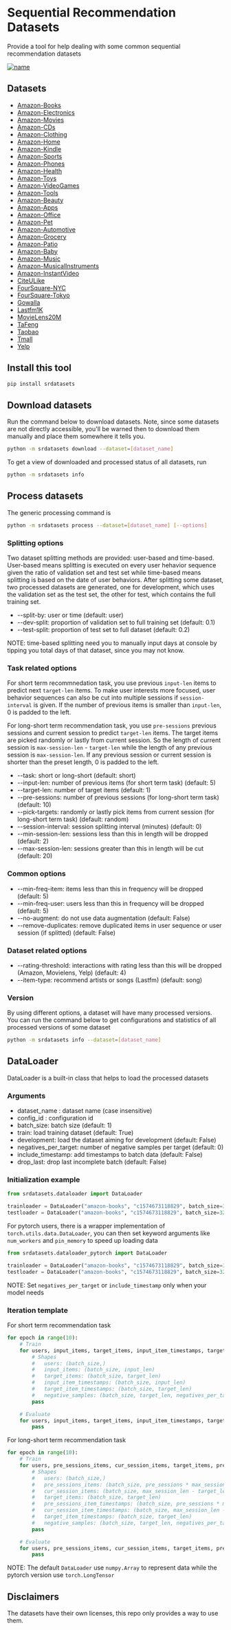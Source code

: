 # Sequential Recommendation Datasets

Provide a tool for help dealing with some common sequential recommendation datasets

[![name](https://img.shields.io/badge/pypi_package-v0.0.1-blue?style=flat-square&logo=pypi)](https://pypi.org/project/srdatasets)

## Datasets

- [Amazon-Books](http://jmcauley.ucsd.edu/data/amazon/)
- [Amazon-Electronics](http://jmcauley.ucsd.edu/data/amazon/)
- [Amazon-Movies](http://jmcauley.ucsd.edu/data/amazon/)
- [Amazon-CDs](http://jmcauley.ucsd.edu/data/amazon/)
- [Amazon-Clothing](http://jmcauley.ucsd.edu/data/amazon/)
- [Amazon-Home](http://jmcauley.ucsd.edu/data/amazon/)
- [Amazon-Kindle](http://jmcauley.ucsd.edu/data/amazon/)
- [Amazon-Sports](http://jmcauley.ucsd.edu/data/amazon/)
- [Amazon-Phones](http://jmcauley.ucsd.edu/data/amazon/)
- [Amazon-Health](http://jmcauley.ucsd.edu/data/amazon/)
- [Amazon-Toys](http://jmcauley.ucsd.edu/data/amazon/)
- [Amazon-VideoGames](http://jmcauley.ucsd.edu/data/amazon/)
- [Amazon-Tools](http://jmcauley.ucsd.edu/data/amazon/)
- [Amazon-Beauty](http://jmcauley.ucsd.edu/data/amazon/)
- [Amazon-Apps](http://jmcauley.ucsd.edu/data/amazon/)
- [Amazon-Office](http://jmcauley.ucsd.edu/data/amazon/)
- [Amazon-Pet](http://jmcauley.ucsd.edu/data/amazon/)
- [Amazon-Automotive](http://jmcauley.ucsd.edu/data/amazon/)
- [Amazon-Grocery](http://jmcauley.ucsd.edu/data/amazon/)
- [Amazon-Patio](http://jmcauley.ucsd.edu/data/amazon/)
- [Amazon-Baby](http://jmcauley.ucsd.edu/data/amazon/)
- [Amazon-Music](http://jmcauley.ucsd.edu/data/amazon/)
- [Amazon-MusicalInstruments](http://jmcauley.ucsd.edu/data/amazon/)
- [Amazon-InstantVideo](http://jmcauley.ucsd.edu/data/amazon/)
- [CiteULike](http://konect.cc/networks/citeulike-ut/)
- [FourSquare-NYC](https://sites.google.com/site/yangdingqi/home/foursquare-dataset)
- [FourSquare-Tokyo](https://sites.google.com/site/yangdingqi/home/foursquare-dataset)
- [Gowalla](https://snap.stanford.edu/data/loc-Gowalla.html)
- [Lastfm1K](http://ocelma.net/MusicRecommendationDataset/lastfm-1K.html)
- [MovieLens20M](https://grouplens.org/datasets/movielens/)
- [TaFeng](https://stackoverflow.com/a/25460645/8810037)
- [Taobao](https://tianchi.aliyun.com/dataset/dataDetail?dataId=649)
- [Tmall](https://tianchi.aliyun.com/dataset/dataDetail?dataId=47)
- [Yelp](https://www.yelp.com/dataset)

## Install this tool

```bash
pip install srdatasets
```

## Download datasets

Run the command below to download datasets. Note, since some datasets are not directly accessible, you'll be warned then to download them manually and place them somewhere it tells you.

```bash
python -m srdatasets download --dataset=[dataset_name]
```

To get a view of downloaded and processed status of all datasets, run

```bash
python -m srdatasets info
```

## Process datasets

The generic processing command is

```bash
python -m srdatasets process --dataset=[dataset_name] [--options]
```

### Splitting options

Two dataset splitting methods are provided: user-based and time-based. User-based means splitting is executed on every user hehavior sequence given the ratio of validation set and test set while time-based means splitting is based on the date of user behaviors. After splitting some dataset, two processed datasets are generated, one for development, which uses the validation set as the test set, the other for test, which contains the full training set.

- --split-by: user or time (default: user)
- --dev-split: proportion of validation set to full training set (default: 0.1)
- --test-split: proportion of test set to full dataset (default: 0.2)

NOTE: time-based splitting need you to manually input days at console by tipping you total days of that dataset, since you may not know.

### Task related options

For short term recommnedation task, you use previous `input-len` items to predict next `target-len` items. To make user interests more focused, user behavior sequences can also be cut into multiple sessions if `session-interval` is given. If the number of previous items is smaller than `input-len`, 0 is padded to the left.

For long-short term recommendation task, you use `pre-sessions` previous sessions and current session to predict `target-len` items. The target items are picked randomly or lastly from current session. So the length of current session is `max-session-len` - `target-len` while the length of any previous session is `max-session-len`. If any previous session or current session is shorter than the preset length, 0 is padded to the left.

- --task: short or long-short (default: short)
- --input-len: number of previous items (for short term task) (default: 5)
- --target-len: number of target items (default: 1)
- --pre-sessions: number of previous sessions (for long-short term task) (default: 10)
- --pick-targets: randomly or lastly pick items from current session (for long-short term task) (default: random)
- --session-interval: session splitting interval (minutes)  (default: 0)
- --min-session-len: sessions less than this in length will be dropped  (default: 2)
- --max-session-len: sessions greater than this in length will be cut  (default: 20)

### Common options

- --min-freq-item: items less than this in frequency will be dropped (default: 5)
- --min-freq-user: users less than this in frequency will be dropped (default: 5)
- --no-augment: do not use data augmentation (default: False)
- --remove-duplicates: remove duplicated items in user sequence or user session (if splitted) (default: False)

### Dataset related options

- --rating-threshold: interactions with rating less than this will be dropped (Amazon, Movielens, Yelp) (default: 4)
- --item-type: recommend artists or songs (Lastfm) (default: song)

### Version

By using different options, a dataset will have many processed versions. You can run the command below to get configurations and statistics of all processed versions of some dataset

```bash
python -m srdatasets info --dataset=[dataset_name]
```

## DataLoader

DataLoader is a built-in class that helps to load the processed datasets

### Arguments

- dataset_name : dataset name (case insensitive)
- config_id : configuration id
- batch_size: batch size (default: 1)
- train: load training dataset (default: True)
- development: load the dataset aiming for development (default: False)
- negatives_per_target: number of negative samples per target (default: 0)
- include_timestamp: add timestamps to batch data (default: False)
- drop_last: drop last incomplete batch (default: False)

### Initialization example

```python
from srdatasets.dataloader import DataLoader

trainloader = DataLoader("amazon-books", "c1574673118829", batch_size=32, Train=True, negatives_per_target=5, include_timestamp=True)
testloader = DataLoader("amazon-books", "c1574673118829", batch_size=32, Train=False, include_timestamp=True)
```

For pytorch users, there is a wrapper implementation of `torch.utils.data.DataLoader`, you can then set keyword arguments like `num_workers` and `pin_memory` to speed up loading data

```python
from srdatasets.dataloader_pytorch import DataLoader

trainloader = DataLoader("amazon-books", "c1574673118829", batch_size=32, Train=True, negatives_per_target=5, include_timestamp=True, num_workers=8, pin_memory=True)
testloader = DataLoader("amazon-books", "c1574673118829", batch_size=32, Train=False, include_timestamp=True, num_workers=8, pin_memory=True)
```

NOTE: Set `negatives_per_target` or `include_timestamp` only when your model needs

### Iteration template

For short term recommendation task

```python
for epoch in range(10):
    # Train
    for users, input_items, target_items, input_item_timestamps, target_item_timestamps, negative_samples in trainloader:
        # Shapes
        #   users: (batch_size,)
        #   input_items: (batch_size, input_len)
        #   target_items: (batch_size, target_len)
        #   input_item_timestamps: (batch_size, input_len)
        #   target_item_timestamps: (batch_size, target_len)
        #   negative_samples: (batch_size, target_len, negatives_per_target)
        pass

    # Evaluate
    for users, input_items, target_items, input_item_timestamps, target_item_timestamps in testloader:
        pass
```

For long-short term recommendation task

```python
for epoch in range(10):
    # Train
    for users, pre_sessions_items, cur_session_items, target_items, pre_sessions_item_timestamps, cur_session_item_timestamps, target_item_timestamps, negative_samples in trainloader:
        # Shapes
        #   users: (batch_size,)
        #   pre_sessions_items: (batch_size, pre_sessions * max_session_len)
        #   cur_session_items: (batch_size, max_session_len - target_len)
        #   target_items: (batch_size, target_len)
        #   pre_sessions_item_timestamps: (batch_size, pre_sessions * max_session_len)
        #   cur_session_item_timestamps: (batch_size, max_session_len - target_len)
        #   target_item_timestamps: (batch_size, target_len)
        #   negative_samples: (batch_size, target_len, negatives_per_target)
        pass

    # Evaluate
    for users, pre_sessions_items, cur_session_items, target_items, pre_sessions_item_timestamps, cur_session_item_timestamps, target_item_timestamps in testloader:
        pass
```

NOTE: The default `DataLoader` use `numpy.Array` to represent data while the pytorch version use `torch.LongTensor`

## Disclaimers

The datasets have their own licenses, this repo only provides a way to use them.

